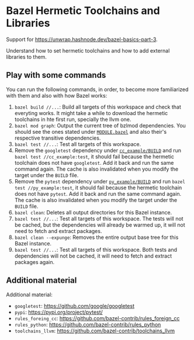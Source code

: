 # Bazel Hermetic Toolchains and Libraries

Support for https://unwrap.hashnode.dev/bazel-basics-part-3.

Understand how to set hermetic toolchains and how to add external libraries to them.

## Play with some commands

You can run the following commands, in order, to become more familiarized with them and also with how Bazel works:

1. `bazel build //...`: Build all targets of this workspace and check that everyting works. It might take a while to download the hermetic toolchains in hte first run, specially the llvm one.
2. `bazel mod graph`: Output the current tree of bzlmod dependencies. You should see the ones stated under [`MODULE.bazel`](./MODULE.bazel) and also their's respective transitive dependencies.
3. `bazel test //...`: Test all targets of this workspace.
4. Remove the `googletest` dependency under [`cc_example/BUILD`](./cc_example/BUILD) and run `bazel test //cc_example:test`, it should fail because the hermetic toolchain does not have `googletest`. Add it back and run the same command again. The cache is also invalidated when you modify the target under the `BUILD` file.
5. Remove the `pytest` dependency under [`py_example/BUILD`](./py_example/BUILD) and run `bazel test //py_example:test`, it should fail because the hermetic toolchain does not have `pytest`. Add it back and run the same command again. The cache is also invalidated when you modify the target under the `BUILD` file.
6. `bazel clean`: Deletes all output directories for this Bazel instance.
7. `bazel test //...`: Test all targets of this workspace. The tests will not be cached, but the dependencies will already be warmed up, it will not need to fetch and extract packages.
8. `bazel clean --expunge`: Removes the entire output base tree for this Bazel instance.
9. `bazel test //...`: Test all targets of this workspace. Both tests and dependencies will not be cached, it will need to fetch and extract packages again.

## Additional material

Additional material:

- `googletest`: https://github.com/google/googletest
- `pypi`: https://pypi.org/project/pytest/
- `rules_foreing_cc`: https://github.com/bazel-contrib/rules_foreign_cc
- `rules_python`: https://github.com/bazel-contrib/rules_python
- `toolchains_llvm`: https://github.com/bazel-contrib/toolchains_llvm
